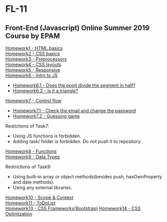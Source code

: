 # FL-11

## Front-End (Javascript) Online Summer 2019 Course by EPAM


[Homework1 - HTML basics](https://yanagushlevskaya.github.io/FL-11/FL11_HW1/homework/index.html)  
[Homework2 - CSS basics](https://yanagushlevskaya.github.io/FL-11/FL11_HW2/homework/index.html)  
[Homework3 - Preprocessors](https://yanagushlevskaya.github.io/FL-11/FL11_HW3/homework/index.html)  
[Homework4 - CSS layouts](https://yanagushlevskaya.github.io/FL-11/FL11_HW4/homework/index.html)  
[Homework5 - Responsive](https://yanagushlevskaya.github.io/FL-11/FL11_HW5/homework/index.html)  
[Homework6 - Intro to JS]()  
- [Homework6.1 - Does the point divide the segment in half? ](https://yanagushlevskaya.github.io/FL-11/FL11_HW6/homework/task1.html)  
- [Homework6.2 - Is it a triangle? ](https://yanagushlevskaya.github.io/FL-11/FL11_HW6/homework/task2.html)  

[Homework7 - Control flow]()   
- [Homework7.1 - Check the email and change the password](https://yanagushlevskaya.github.io/FL-11/FL11_HW7/homework/src/task1.html)  
- [Homework7.2 - Guessing game](https://yanagushlevskaya.github.io/FL-11/FL11_HW7/homework/src/task2.html)  

Restictions of Task7:  
- Using JS functions is forbidden.  
- Adding task/ folder is forbidden. Do not push it to repository.

[Homework8 - Functions](https://yanagushlevskaya.github.io/FL-11/FL11_HW8/homework/js/)  
[Homework9 - Data Types](https://yanagushlevskaya.github.io/FL-11/FL11_HW9/homework/index.html)  

Restrictions of Task9:  
- Using built–in array or object methods(besides push, hasOwnProperty and date methods).  
- Using any external libraries.     

[Homework10 - Scope & Context ](https://yanagushlevskaya.github.io/FL-11/FL11_HW10/homework/index.html)   
[Homework11 - ToDoList](https://yanagushlevskaya.github.io/FL-11/FL11_HW11/homework/index.html)  
[Homework13 - CSS Frameworks(Bootstrap)](https://yanagushlevskaya.github.io/FL-11/FL11_HW13/homework/index.html)
[Homework14 - CSS Optimization](https://yanagushlevskaya.github.io/FL-11/FL11_HW14/homework/index.html)


